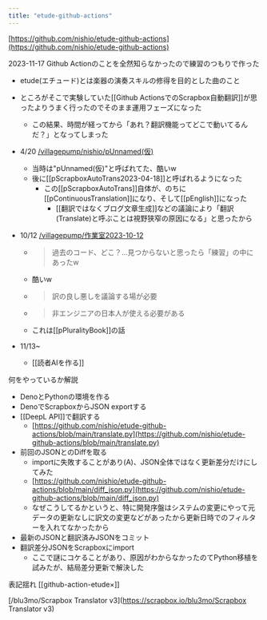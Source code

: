 ```yaml
---
title: "etude-github-actions"
---
```


[https://github.com/nishio/etude-github-actions](https://github.com/nishio/etude-github-actions)

2023-11-17
Github Actionのことを全然知らなかったので練習のつもりで作った
- etude(エチュード)とは楽器の演奏スキルの修得を目的とした曲のこと
- ところがそこで実験していた[[Github ActionsでのScrapbox自動翻訳]]が思ったよりうまく行ったのでそのまま運用フェーズになった
    - この結果、時間が経ってから「あれ？翻訳機能ってどこで動いてるんだ？」となってしまった

- 4/20 [/villagepump/nishio/pUnnamed(仮)](https://scrapbox.io/villagepump/nishio/pUnnamed(仮))
    - 当時は"pUnnamed(仮)"と呼ばれてた、酷いw
    - 後に[[pScrapboxAutoTrans2023-04-18]]と呼ばれるようになった
        - この[[pScrapboxAutoTrans]]自体が、のちに[[pContinuousTranslation]]になり、そして[[pEnglish]]になった
            - [[翻訳ではなくブログ文章生成]]などの議論により「翻訳(Translate)と呼ぶことは視野狭窄の原因になる」と思ったから

- 10/12 [/villagepump/作業室2023-10-12](https://scrapbox.io/villagepump/作業室2023-10-12)
    - > 過去のコード、どこ？…見つからないと思ったら「練習」の中にあったw
    - 酷いw
    - > 訳の良し悪しを議論する場が必要
    - > 非エンジニアの日本人が使える必要がある
    - これは[[pPluralityBook]]の話

- 11/13~
    - [[読者AIを作る]]

何をやっているか解説
- DenoとPythonの環境を作る
- DenoでScrapboxからJSON exportする
- [[DeepL API]]で翻訳する
    - [https://github.com/nishio/etude-github-actions/blob/main/translate.py](https://github.com/nishio/etude-github-actions/blob/main/translate.py)
- 前回のJSONとのDiffを取る
    - importに失敗することがあり(A)、JSON全体ではなく更新差分だけにしてみた
    - [https://github.com/nishio/etude-github-actions/blob/main/diff_json.py](https://github.com/nishio/etude-github-actions/blob/main/diff_json.py)
    - なぜこうしてるかというと、特に開発序盤はシステムの変更にやって元データの更新なしに訳文の変更などがあったから更新日時でのフィルターを入れてなかったから
- 最新のJSONと翻訳済みJSONをコミット
- 翻訳差分JSONをScrapboxにimport
    - ここで謎にコケることがあり、原因がわからなかったのてPython移植を試みたが、結局差分更新で解決した




表記揺れ [[github-action-etude×]]

[/blu3mo/Scrapbox Translator v3](https://scrapbox.io/blu3mo/Scrapbox Translator v3)

